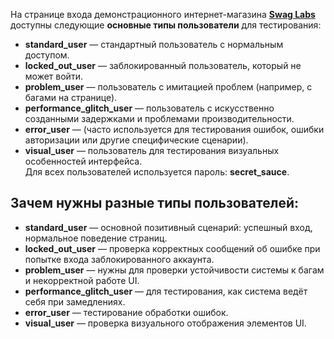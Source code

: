 
На странице входа демонстрационного интернет-магазина [**Swag Labs**](saucedemo.com) доступны следующие **основные типы пользователи** для тестирования:  
* **standard_user** — стандартный пользователь с нормальным доступом.  
* **locked_out_user** — заблокированный пользователь, который не может войти.  
* **problem_user** — пользователь с имитацией проблем (например, с багами на странице).  
* **performance_glitch_user** — пользователь с искусственно созданными задержками и проблемами производительности.  
* **error_user** — (часто используется для тестирования ошибок, ошибки авторизации или другие специфические сценарии).  
* **visual_user** — пользователь для тестирования визуальных особенностей интерфейса.  
Для всех пользователей используется пароль: **secret_sauce**.  


## Зачем нужны разные типы пользователей:  
* **standard_user** — основной позитивный сценарий: успешный вход, нормальное поведение страниц.  
* **locked_out_user** — проверка корректных сообщений об ошибке при попытке входа заблокированного аккаунта.  
* **problem_user** — нужны для проверки устойчивости системы к багам и некорректной работе UI.  
* **performance_glitch_user** — для тестирования, как система ведёт себя при замедлениях.  
* **error_user** — тестирование обработки ошибок.  
* **visual_user** — проверка визуального отображения элементов UI.  
